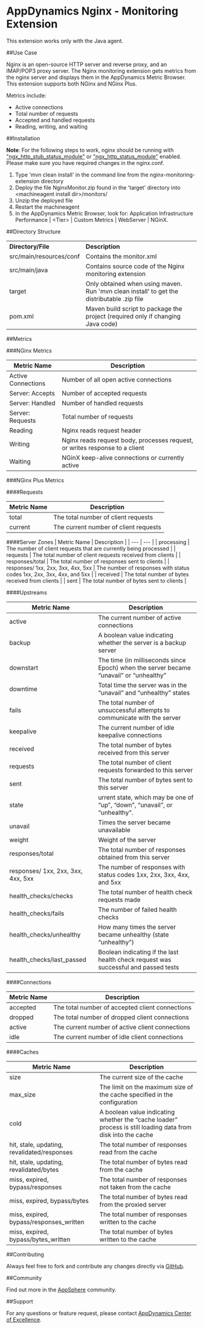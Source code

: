 # AppDynamics Nginx - Monitoring Extension

This extension works only with the Java agent.

##Use Case

Nginx is an open-source HTTP server and reverse proxy, and an IMAP/POP3 proxy server. The Nginx monitoring extension gets metrics from the nginx server and displays them in the AppDynamics Metric Browser. This extension supports both NGinx and NGinx Plus.

Metrics include:
* Active connections
* Total number of requests
* Accepted and handled requests
* Reading, writing, and waiting


##Installation

**Note**: For the following steps to work, nginx should be running with <a href="http://nginx.org/en/docs/http/ngx_http_stub_status_module.html">&quot;ngx_http_stub_status_module&quot;</a> or <a href="http://nginx.org/en/docs/http/ngx_http_status_module.html">&quot;ngx_http_status_module&quot;</a> enabled. Please make sure you have required changes in the nginx.conf.

1. Type 'mvn clean install' in the command line from the nginx-monitoring-extension directory
2. Deploy the file NginxMonitor.zip found in the 'target' directory into \<machineagent install dir\>/monitors/
3. Unzip the deployed file
4. Restart the machineagent
5. In the AppDynamics Metric Browser, look for: Application Infrastructure Performance  | \<Tier\> | Custom Metrics | WebServer | NGinX.


##Directory Structure

<table><tbody>
<tr>
<th align="left"> Directory/File </th>
<th align="left"> Description </th>
</tr>
<tr>
<td class='confluenceTd'> src/main/resources/conf </td>
<td class='confluenceTd'> Contains the monitor.xml </td>
</tr>
<tr>
<td class='confluenceTd'> src/main/java </td>
<td class='confluenceTd'> Contains source code of the Nginx monitoring extension </td>
</tr>
<tr>
<td class='confluenceTd'> target </td>
<td class='confluenceTd'> Only obtained when using maven. Run 'mvn clean install' to get the distributable .zip file </td>
</tr>
<tr>
<td class='confluenceTd'> pom.xml </td>
<td class='confluenceTd'> Maven build script to package the project (required only if changing Java code) </td>
</tr>
</tbody>
</table>

##Metrics

###NGinx Metrics

| Metric Name | Description |
| --- | --- |
| Active Connections | Number of all open active connections |
| Server: Accepts | Number of accepted requests |
| Server: Handled | Number of handled requests |
| Server: Requests | Total number of requests  |
| Reading | Nginx reads request header  |
| Writing | Nginx reads request body, processes request, or writes response to a client  |
| Waiting | NGinX keep-alive connections or currently active |
  
###NGinx Plus Metrics

####Requests

| Metric Name | Description |
| --- | --- |
| total | The total number of client requests |
| current | The current number of client requests |

####Server Zones
| Metric Name | Description |
| --- | --- |
| processing | The number of client requests that are currently being processed |
| requests | The total number of client requests received from clients |
| responses/total | The total number of responses sent to clients |
| responses/ 1xx, 2xx, 3xx, 4xx, 5xx  | The number of responses with status codes 1xx, 2xx, 3xx, 4xx, and 5xx |
| received | The total number of bytes received from clients  |
| sent | The total number of bytes sent to clients |

####Upstreams

| Metric Name | Description |
| --- | --- |
| active | The current number of active connections |
| backup | A boolean value indicating whether the server is a backup server |
| downstart | The time (in milliseconds since Epoch) when the server became “unavail” or “unhealthy”  |
| downtime  | Total time the server was in the “unavail” and “unhealthy” states |
| fails | The total number of unsuccessful attempts to communicate with the server |
| keepalive | The current number of idle keepalive connections |
| received | The total number of bytes received from this server |
| requests | The total number of client requests forwarded to this server |
| sent | The total number of bytes sent to this server |
| state | urrent state, which may be one of “up”, “down”, “unavail”, or “unhealthy”.  |
| unavail | Times the server became unavailable |
| weight | Weight of the server |
| responses/total | The total number of responses obtained from this server |
| responses/ 1xx, 2xx, 3xx, 4xx, 5xx  | The number of responses with status codes 1xx, 2xx, 3xx, 4xx, and 5xx |
| health_checks/checks | The total number of health check requests made |
| health_checks/fails | The number of failed health checks  |
| health_checks/unhealthy | How many times the server became unhealthy (state “unhealthy”)  |
| health_checks/last_passed | Boolean indicating if the last health check request was successful and passed tests  |

####Connections

| Metric Name | Description |
| --- | --- |
| accepted | The total number of accepted client connections |
| dropped | The total number of dropped client connections |
| active | The current number of active client connections  |
| idle | The current number of idle client connections |

####Caches

| Metric Name | Description |
| --- | --- |
| size | The current size of the cache |
| max_size | The limit on the maximum size of the cache specified in the configuration |
| cold | A boolean value indicating whether the “cache loader” process is still loading data from disk into the cache |
| hit, stale, updating, revalidated/responses | The total number of responses read from the cache |
| hit, stale, updating, revalidated/bytes | The total number of bytes read from the cache |
| miss, expired, bypass/responses | The total number of responses not taken from the cache |
| miss, expired, bypass/bytes | The total number of bytes read from the proxied server |
| miss, expired, bypass/responses_written | The total number of responses written to the cache |
| miss, expired, bypass/bytes_written | The total number of bytes written to the cache |


##Contributing

Always feel free to fork and contribute any changes directly via [GitHub](https://github.com/Appdynamics/nginx-monitoring-extension).

##Community

Find out more in the [AppSphere](http://appsphere.appdynamics.com/t5/Extensions/Nginx-Monitoring-Extension/idi-p/895) community.

##Support

For any questions or feature request, please contact [AppDynamics Center of Excellence](mailto:ace-request@appdynamics.com).
